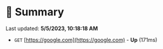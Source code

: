 # 📖 Summary
Last updated: **5/5/2023, 10:18:18 AM**

- `GET` [https://google.com](https://google.com) - **Up** (171ms)
